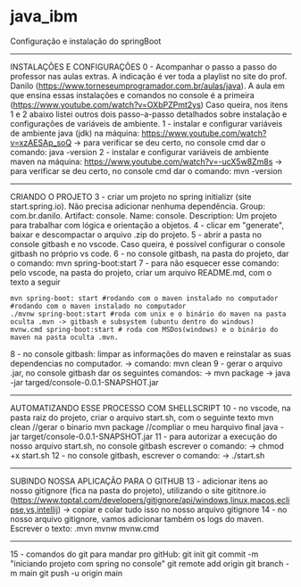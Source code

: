 # java_ibm
Configuração e instalação do springBoot
*************************
INSTALAÇÕES E CONFIGURAÇÕES
0 - Acompanhar o passo a passo do professor nas aulas extras.
   A indicação é ver toda a playlist no site do prof. Danilo (https://www.torneseumprogramador.com.br/aulas/java).
   A aula em que ensina essas instalações e comandos no console é a primeira (https://www.youtube.com/watch?v=OXbPZPmt2ys)
   Caso queira, nos itens 1 e 2 abaixo listei outros dois passo-a-passo detalhados sobre instalação e configurações de variáveis de ambiente.
1 - instalar e configurar variáveis de ambiente java (jdk) na máquina:  https://www.youtube.com/watch?v=xzAESAp_soQ
   -> para verificar se deu certo, no console cmd dar o comando: java -version
2 - instalar e configurar variáveis de ambiente maven na máquina:  https://www.youtube.com/watch?v=-ucX5w8Zm8s 
   -> para verificar se deu certo, no console cmd dar o comando: mvn -version
*************************
CRIANDO O PROJETO
3 - criar um projeto no spring initializr (site start.spring.io). Não precisa adicionar nenhuma dependência.
   Group: com.br.danilo.
   Artifact:  console.
   Name: console.
   Description: Um projeto para trabalhar com lógica e orientação a objetos.
4 - clicar em "generate", baixar e descompactar o arquivo .zip do projeto.
5 - abrir a pasta no console gitbash e no vscode. Caso queira, é possível configurar o console gitbash no próprio vs code.
6 - no console gitbash, na pasta do projeto, dar o comando: mvn spring-boot:start
7 - para não esquecer esse comando: pelo vscode, na pasta do projeto, criar um arquivo README.md, com o texto a seguir
   ```shell
   mvn spring-boot: start #rodando com o maven instalado no computador #rodando com o maven instalado no computador
   ./mvnw spring-boot:start #roda com unix e o binário do maven na pasta oculta .mvn -> gitbash e subsystem (ubuntu dentro do windows)
   mvnw.cmd spring-boot:start # roda com MSDos(windows) e o binário do maven na pasta oculta .mvn.
   ```
8 - no console gitbash: limpar as informações do maven e reinstalar as suas dependencias no computador.
   -> comando: mvn clean
9 - gerar o arquivo .jar, no console gitbash dar os seguintes comandos:
   -> mvn package
   -> java -jar targed/console-0.0.1-SNAPSHOT.jar
*************************
AUTOMATIZANDO ESSE PROCESSO COM SHELLSCRIPT
10 - no vscode, na pasta raiz do projeto, criar o arquivo start.sh, com o seguinte texto
   mvn clean
//gerar o binario
   mvn package
//compliar o meu harquivo final
   java -jar target/console-0.0.1-SNAPSHOT.jar
11 - para autorizar a execução do nosso arquivo start.sh, no console gitbash escrever o comando:
   -> chmod +x start.sh
12 - no console gitbash, escrever o comando:
   -> ./start.sh
***********************
SUBINDO NOSSA APLICAÇÃO PARA O GITHUB
13 - adicionar itens ao nosso gitignore (fica na pasta do projeto), utilizando o site gititnore.io (https://www.toptal.com/developers/gitignore/api/windows,linux,macos,eclipse,vs,intellij)
   -> copiar e colar tudo isso no nosso arquivo gitignore
14 - no nosso arquivo gitignore, vamos adicionar também os logs do maven. Escrever o texto:
   .mvn
   mvnw
   mvnw.cmd
   ***********************
15 - comandos do git para mandar pro gitHub:
   git init
   git commit -m "iniciando projeto com spring no console"
   git remote add origin <link do repositorio no github>
   git branch -m main
   git push -u origin main
